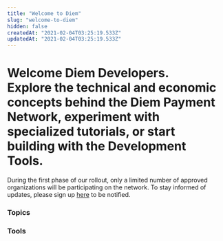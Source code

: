 ```yaml
---
title: "Welcome to Diem"
slug: "welcome-to-diem"
hidden: false
createdAt: "2021-02-04T03:25:19.533Z"
updatedAt: "2021-02-04T03:25:19.533Z"
---
```

<h1 className="p">Welcome Diem Developers. <br />
Explore the technical and economic concepts behind the Diem Payment Network, experiment with specialized tutorials, or start building with the Development Tools.</h1>

<NotificationBar>
  <p>
    During the first phase of our rollout, only a limited number of approved organizations will be participating on the network. To stay informed of updates, please sign up <a href="/newsletter_form">here</a> to be notified.
  </p>
</NotificationBar>

<MarketingModule
  copy="Explore the official Diem Reference Wallet, with full functionality and interactive testnet connectivity"
  cta="Try the Wallet"
  ctaLink="/reference-wallet"
  img="/img/marketing-module.jpg"
/>

### Topics

<CardsWrapper>
  <OverlayCard
    description="Protocol Overview, Transaction Types, Nodes, Accounts"
    icon="img/core-contributors.svg"
    iconDark="img/core-contributors-dark.svg"
    title="Core Concepts"
    to="/docs/core/overview"
  />
  <OverlayCard
    description="Requirements, Configuration, Running a Local Network"
    icon="img/node-operators.svg"
    iconDark="img/node-operators-dark.svg"
    title="Nodes"
    to="/docs/node/overview"
  />
  <OverlayCard
    description="Integration, Reference Wallet"
    icon="img/wallet-app.svg"
    iconDark="img/wallet-app-dark.svg"
    title="Wallets"
    to="/docs/wallet-app/overview"
  />
  <OverlayCard
    description="Integration, Reference Merchant"
    icon="img/docs/merchant-solutions.svg"
    iconDark="img/docs/merchant-solutions-dark.svg"
    title="Merchants"
    to="/docs/merchant/overview"
  />
  <OverlayCard
    description="Key Components, Writing Modules, Testing & Debugging"
    icon="img/move.svg"
    iconDark="img/move-dark.svg"
    title="Move"
    to="/docs/move/overview"
  />
</CardsWrapper>

### Tools

<CardsWrapper cardsPerRow={4}>
  <SimpleTextCard
    icon="img/document.svg"
    iconDark="img/document-dark.svg"
    title="SDKs"
    to="/docs/sdks/overview"
  />
  <SimpleTextCard
    icon="img/core-contributors.svg"
    iconDark="img/core-contributors-dark.svg"
    title="CLI"
    to="/docs/cli"
  />
  <SimpleTextCard
    icon="img/github.svg"
    iconDark="img/github-dark.svg"
    title="GitHub"
    to="https://github.com/libra/libra"
  />
</CardsWrapper>